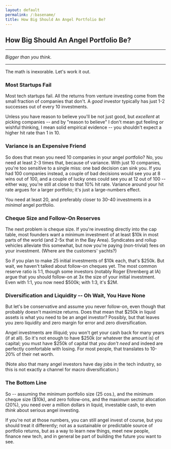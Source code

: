```yaml
---
layout: default
permalink: /:basename/
title: How Big Should An Angel Portfolio Be?
---
```


## How Big Should An Angel Portfolio Be?

----
*Bigger than you think.*

----

The math is inexorable.  Let's work it out.


### Most Startups Fail

Most tech startups fail.  All the returns from venture investing come from the small fraction of companies that don't.  A *good* investor typically has just 1-2 successes out of every 10 investments.

Unless you have reason to believe you'll be not just good, but *excellent* at picking companies -- and by "reason to believe" I don't mean gut feeling or wishful thinking, I mean solid empirical evidence -- you shouldn't expect a higher hit rate than 1 in 10.

### Variance is an Expensive Friend

So does that mean you need 10 companies in your angel portfolio?  No, you need at least 2-3 times that, because of variance.  With just 10 companies, you're too sensitive to a single miss: one bad decision can sink you.  If you had 100 companies instead, a couple of bad decisions would see you at 8 wins out of 100, and a couple of lucky ones could see you at 12 out of 100 -- either way, you're still at close to that 10% hit rate.  Variance around your hit rate argues for a larger portfolio; it's just a large-numbers effect.

You need at least 20, and preferably closer to 30-40 investments in a *minimal* angel portfolio.  

### Cheque Size and Follow-On Reserves

The next problem is cheque size.  If you're investing directly into the cap table, most founders want a minimum investment of at least $10k in most parts of the world (and 2-5x that in the Bay Area).  Syndicates and rollup vehicles alleviate this somewhat, but now you're paying (non-trivial) fees on your investment.  (Where are the customers' yachts?) 

So if you plan to make 25 initial investments of $10k each, that's $250k.  But wait, we haven't talked about follow-on cheques yet.  The most common reserve ratio is 1:1, though some investors (notably Roger Ehrenberg at IA) argue that you should follow-on at 3x the size of your initial investment.  Even with 1:1, you now need $500k; with 1:3, it's $2M.  

### Diversification and Liquidity -- Oh Wait, You Have None

But let's be conservative and assume you never follow-on, even though that probably doesn't maximize returns.  Does that mean that $250k in liquid assets is what you need to be an angel investor?  Possibly, but that leaves you zero liquidity and zero margin for error and zero diversification.  

Angel investments are illiquid; you won't get your cash back for many years (if at all).  So it's not enough to have $250k (or whatever the amount is) of capital; you must have $250k of capital that *you don't need* and indeed are perfectly comfortable with losing.  For most people, that translates to 10-20% of their net worth.  

(Note also that many angel investors have day jobs in the tech industry, so this is not exactly a channel for macro diversification.)

### The Bottom Line

So -- assuming the minimum portfolio size (25 cos.), and the minimum cheque size ($10k), and zero follow-ons, and the maximum sector allocation (20%), you need over a million dollars in liquid, investable cash, to even *think* about serious angel investing.

If you're not at those numbers, you can still angel invest of course, but you should treat it differently; not as a sustainable or predictable source of portfolio returns, but as a way to learn new things, meet new people, finance new tech, and in general be part of building the future you want to see.


<br/>
<br/>
<br/>
